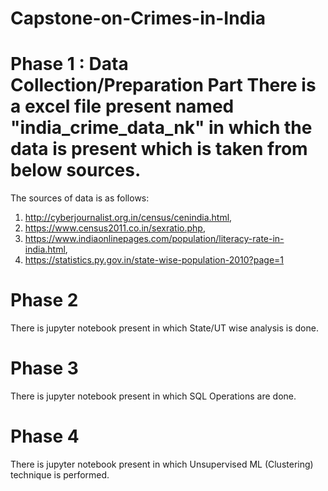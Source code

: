 # Capstone-on-Crimes-in-India

# Phase 1 : Data Collection/Preparation Part There is a excel file present named "india_crime_data_nk" in which the data is present which is taken from below sources.

The sources of data is as follows: 
1. http://cyberjournalist.org.in/census/cenindia.html,
2. https://www.census2011.co.in/sexratio.php,
3. https://www.indiaonlinepages.com/population/literacy-rate-in-india.html,
4. https://statistics.py.gov.in/state-wise-population-2010?page=1

# Phase 2 
There is jupyter notebook present in which State/UT wise analysis is done. 

# Phase 3
There is jupyter notebook present in which SQL Operations are done. 
# Phase 4
There is jupyter notebook present in which Unsupervised ML (Clustering) technique is performed.
